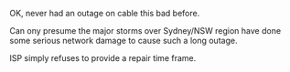 OK, never had an outage on cable this bad before.

Can ony presume the major storms over Sydney/NSW region have done some serious network damage to cause such a long outage.

ISP simply refuses to provide a repair time frame.
